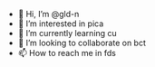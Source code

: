 - 👋 Hi, I’m @gld-n
- 👀 I’m interested in pica
- 🌱 I’m currently learning cu
- 💞️ I’m looking to collaborate on bct
- 📫 How to reach me in fds

<!---
gld-n/gld-n is a ✨ special ✨ repository because its `README.md` (this file) appears on your GitHub profile.
You can click the Preview link to take a look at your changes.
--->
